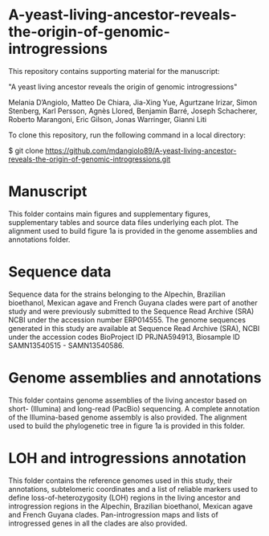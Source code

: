 # A-yeast-living-ancestor-reveals-the-origin-of-genomic-introgressions

This repository contains supporting material for the manuscript:

"A yeast living ancestor reveals the origin of genomic introgressions"

Melania D’Angiolo, Matteo De Chiara, Jia-Xing Yue, Agurtzane Irizar, Simon Stenberg, Karl Persson, Agnès Llored, Benjamin Barré, Joseph Schacherer, Roberto Marangoni, Eric Gilson, Jonas Warringer, Gianni Liti


To clone this repository, run the following command in a local directory:

$ git clone https://github.com/mdangiolo89/A-yeast-living-ancestor-reveals-the-origin-of-genomic-introgressions.git


# Manuscript
This folder contains main figures and supplementary figures, supplementary tables and source data files underlying each plot. The alignment used to build figure 1a is provided in the genome assemblies and annotations folder.


# Sequence data
Sequence data for the strains belonging to the Alpechin, Brazilian bioethanol, Mexican agave and French Guyana clades were part of another study and were previously submitted to the Sequence Read Archive (SRA) NCBI under the accession number ERP014555. The genome sequences generated in this study are available at Sequence Read Archive (SRA), NCBI under the accession codes BioProject ID PRJNA594913, Biosample ID SAMN13540515 - SAMN13540586.


# Genome assemblies and annotations
This folder contains genome assemblies of the living ancestor based on short- (Illumina) and long-read (PacBio) sequencing. A complete annotation of the Illumina-based genome assembly is also provided. The alignment used to build the phylogenetic tree in figure 1a is provided in this folder.


# LOH and introgressions annotation
This folder contains the reference genomes used in this study, their annotations, subtelomeric coordinates and a list of reliable markers used to define loss-of-heterozygosity (LOH) regions in the living ancestor and introgression regions in the Alpechin, Brazilian bioethanol, Mexican agave and French Guyana clades. Pan-introgression maps and lists of introgressed genes in all the clades are also provided.
